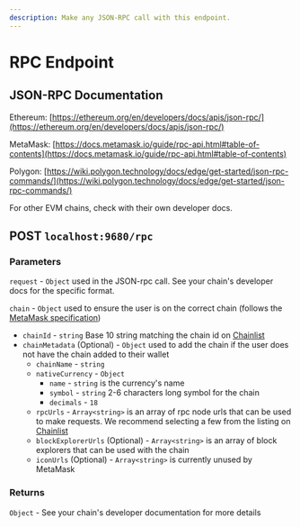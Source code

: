 ```yaml
---
description: Make any JSON-RPC call with this endpoint.
---
```


# RPC Endpoint

## JSON-RPC Documentation

Ethereum: [https://ethereum.org/en/developers/docs/apis/json-rpc/](https://ethereum.org/en/developers/docs/apis/json-rpc/)

MetaMask: [https://docs.metamask.io/guide/rpc-api.html#table-of-contents](https://docs.metamask.io/guide/rpc-api.html#table-of-contents)

Polygon: [https://wiki.polygon.technology/docs/edge/get-started/json-rpc-commands/](https://wiki.polygon.technology/docs/edge/get-started/json-rpc-commands/)

For other EVM chains, check with their own developer docs.

## POST `localhost:9680/rpc`

### Parameters

`request` - `Object` used in the JSON-rpc call. See your chain's developer docs for the specific format.

`chain` - `Object` used to ensure the user is on the correct chain (follows the [MetaMask specification](https://docs.metamask.io/guide/rpc-api.html#unrestricted-methods))

* `chainId` - `string` Base 10 string matching the chain id on [Chainlist](https://chainlist.org/)
* `chainMetadata` (Optional) - `Object` used to add the chain if the user does not have the chain added to their wallet
  * `chainName` - `string`&#x20;
  * `nativeCurrency` - `Object`
    * `name` - `string` is the currency's name
    * `symbol` - `string` 2-6 characters long symbol for the chain
    * `decimals` - `18`
  * `rpcUrls` - `Array<string>` is an array of rpc node urls that can be used to make requests. We recommend selecting a few from the listing on [Chainlist](https://chainlist.org/)
  * `blockExplorerUrls` (Optional) - `Array<string>` is an array of block explorers that can be used with the chain
  * `iconUrls` (Optional) - `Array<string>` is currently unused by MetaMask

### Returns

`Object` - See your chain's developer documentation for more details
